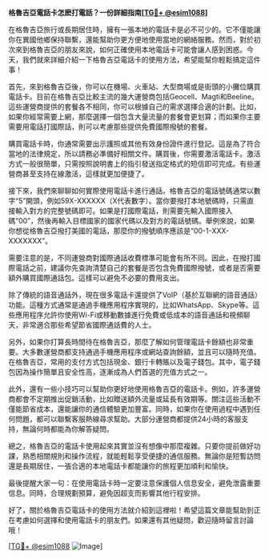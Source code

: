 **格魯吉亞電話卡怎麽打電話？一份詳細指南[[TG💪+ @esim1088](https://t.me/s/esim1088)]**

在格魯吉亞旅行或長期居住時，擁有一張本地的電話卡是必不可少的。它不僅能讓你在異國他鄉保持聯繫，還能幫助你更方便地使用當地的網絡服務。然而，對於初次來到格魯吉亞的朋友來說，如何正確使用本地電話卡可能會讓人感到困惑。今天，我們就來詳細介紹一下格魯吉亞電話卡的使用方法，希望能幫你輕鬆搞定這件事！

首先，來到格魯吉亞後，你可以在機場、火車站、大型商場或是街頭的小攤位購買電話卡。目前在格魯吉亞比較主流的幾大運營商包括Geocell、Magti和Beeline。這些運營商提供的套餐各不相同，你可以根據自己的需求選擇合適的計劃。比如，如果你經常需要上網，那麼選擇一個包含大量流量的套餐會更划算；而如果你主要需要用電話打國際話，則可以考慮那些提供免費國際撥號的套餐。

購買電話卡時，你通常需要出示護照或其他有效身份證件進行登記。這是為了符合當地的法律規定，所以請務必準備好相關文件。購買後，你需要激活電話卡。激活方式一般很簡單，只需按照說明書上的指引發送指定格式的短信即可完成。有些運營商甚至支持在線激活，這樣就更加便捷了。

接下來，我們來聊聊如何實際使用電話卡進行通話。格魯吉亞的電話號碼通常以數字“5”開頭，例如59X-XXXXXX（X代表數字）。當你要撥打本地號碼時，只需直接輸入對方的完整號碼即可。如果是打國際電話，則需要先輸入國際接入碼“00”，然後再輸入目標國家的國家代碼以及對方的電話號碼。舉例來說，如果你想從格魯吉亞撥打美國的電話，那麼你的撥號順序應該是“00-1-XXX-XXXXXXX”。

需要注意的是，不同運營商對國際通話收費標準可能會有所不同。因此，在撥打國際電話之前，建議你先查詢清楚自己的套餐是否包含免費國際撥號，或者是否需要額外購買國際通話包。這樣可以避免不必要的費用支出。

除了傳統的語音通話外，現在很多電話卡還提供了VoIP（基於互聯網的語音通話）功能。這種方式通常是通過手機應用程序實現的，比如WhatsApp、Skype等。這些應用程序允許你使用Wi-Fi或移動數據進行免費或低成本的語音通話和視頻聊天，非常適合那些希望節省國際通話費的人士。

另外，如果你打算長時間待在格魯吉亞，那麼了解如何管理電話卡餘額也非常重要。大多數運營商都支持通過手機應用程序或網站查詢餘額，並且可以隨時充值。在格魯吉亞，常用的支付方式包括現金、銀行卡轉賬以及電子錢包。其中，電子錢包因為操作簡單且安全性高，逐漸成為人們首選的充值方式之一。

此外，還有一些小技巧可以幫助你更好地使用格魯吉亞的電話卡。例如，許多運營商都會不定期推出促銷活動，比如贈送額外流量或延長有效期等。關注這些活動不僅能節省成本，還能讓你的通信體驗更加豐富。同時，如果你在使用過程中遇到任何問題，都可以聯繫客服熱線尋求幫助。大部分運營商都提供24小時的客服支持，無論何時都能為你解答疑問。

總之，格魯吉亞的電話卡使用起來其實並沒有想像中那麼複雜。只要你提前做好功課，熟悉相關規則和操作流程，就能輕鬆享受便捷的通信服務。無論你是短暫訪問還是長期居住，一張合適的本地電話卡都能讓你的旅程更加順利和愉快。

最後提醒大家一句：在使用電話卡時一定要注意保護個人信息安全，避免泄露重要信息。同時，合理規劃預算，避免因超支而影響其他行程安排。

好了，關於格魯吉亞電話卡的使用方法就介紹到這裡啦！希望這篇文章能幫助到正在考慮如何選擇和使用電話卡的朋友們。如果還有其他疑問，歡迎隨時留言討論哦！

[[TG💪+ @esim1088](https://t.me/s/esim1088) ![Image](https://i.postimg.cc/4NQfJmqS/Snipaste-2025-05-13-00-14-12.png)]